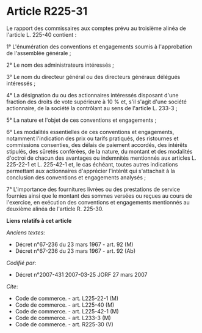 # Article R225-31

Le rapport des commissaires aux comptes prévu au troisième alinéa de l'article L. 225-40 contient :

1° L'énumération des conventions et engagements soumis à l'approbation de l'assemblée générale ;

2° Le nom des administrateurs intéressés ;

3° Le nom du directeur général ou des directeurs généraux délégués intéressés ;

4° La désignation du ou des actionnaires intéressés disposant d'une fraction des droits de vote supérieure à 10 % et, s'il
s'agit d'une société actionnaire, de la société la contrôlant au sens de l'article L. 233-3 ;

5° La nature et l'objet de ces conventions et engagements ;

6° Les modalités essentielles de ces conventions et engagements, notamment l'indication des prix ou tarifs pratiqués, des
ristournes et commissions consenties, des délais de paiement accordés, des intérêts stipulés, des sûretés conférées, de la
nature, du montant et des modalités d'octroi de chacun des avantages ou indemnités mentionnés aux articles L. 225-22-1 et L.
225-42-1 et, le cas échéant, toutes autres indications permettant aux actionnaires d'apprécier l'intérêt qui s'attachait à la
conclusion des conventions et engagements analysés ;

7° L'importance des fournitures livrées ou des prestations de service fournies ainsi que le montant des sommes versées ou
reçues au cours de l'exercice, en exécution des conventions et engagements mentionnés au deuxième alinéa de l'article R.
225-30.

**Liens relatifs à cet article**

_Anciens textes_:

  - Décret n°67-236 du 23 mars 1967 - art. 92 (M)
  - Décret n°67-236 du 23 mars 1967 - art. 92 (Ab)

_Codifié par_:

  - Décret n°2007-431 2007-03-25 JORF 27 mars 2007

_Cite_:

  - Code de commerce. - art. L225-22-1 (M)
  - Code de commerce. - art. L225-40 (M)
  - Code de commerce. - art. L225-42-1 (M)
  - Code de commerce. - art. L233-3 (M)
  - Code de commerce. - art. R225-30 (V)
